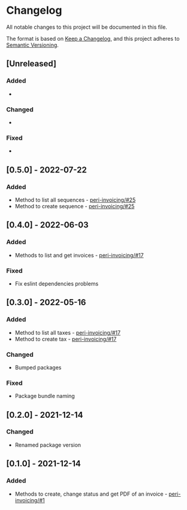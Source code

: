 # Changelog

All notable changes to this project will be documented in this file.

The format is based on [Keep a Changelog](https://keepachangelog.com/en/1.0.0/),
and this project adheres to [Semantic Versioning](https://semver.org/spec/v2.0.0.html).

## [Unreleased]

### Added

*

### Changed

*

### Fixed

*

## [0.5.0] - 2022-07-22

### Added

* Method to list all sequences - [peri-invoicing/#25](https://github.com/ripe-tech/peri-invoicing/issues/25)
* Method to create sequence - [peri-invoicing/#25](https://github.com/ripe-tech/peri-invoicing/issues/25)

## [0.4.0] - 2022-06-03

### Added

* Methods to list and get invoices - [peri-invoicing/#17](https://github.com/ripe-tech/peri-invoicing/issues/17)

### Fixed

* Fix eslint dependencies problems

## [0.3.0] - 2022-05-16

### Added

* Method to list all taxes - [peri-invoicing/#17](https://github.com/ripe-tech/peri-invoicing/issues/17)
* Method to create tax - [peri-invoicing/#17](https://github.com/ripe-tech/peri-invoicing/issues/17)

### Changed

* Bumped packages

### Fixed

* Package bundle naming

## [0.2.0] - 2021-12-14

### Changed

* Renamed package version

## [0.1.0] - 2021-12-14

### Added

* Methods to create, change status and get PDF of an invoice - [peri-invoicing/#1](https://github.com/ripe-tech/peri-invoicing/issues/1)

